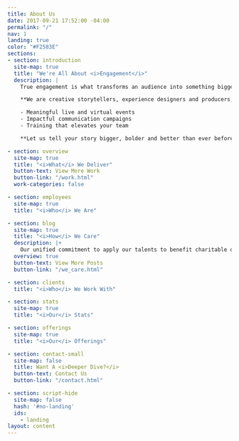 ```yaml
---
title: About Us
date: 2017-09-21 17:52:00 -04:00
permalink: "/"
nav: 1
landing: true
color: "#F2583E"
sections:
- section: introduction
  site-map: true
  title: "We're All About <i>Engagement</i>"
  description: |
    True engagement is what transforms an audience into something bigger, motivating them to think, feel and act. The catalyst to accomplish enduring results. As a Marketing Communications Agency, we create compelling content and design innovative solutions to engage audiences authentically across live and virtual platforms.

    **We are creative storytellers, experience designers and producers, delivering:**

    - Meaningful live and virtual events
    - Impactful communication campaigns
    - Training that elevates your team

    **Let us tell your story bigger, bolder and better than ever before.**

- section: overview
  site-map: true
  title: "<i>What</i> We Deliver"
  button-text: View More Work
  button-link: "/work.html"
  work-categories: false

- section: employees
  site-map: true
  title: "<i>Who</i> We Are"

- section: blog
  site-map: true
  title: "<i>How</i> We Care"
  description: |+
    Our unified commitment to apply our talents to benefit charitable organizations for social good broadens our experience, insight, creativity and awareness with the work we do for our clients. We believe we’re all better for it.
  overview: true
  button-text: View More Posts
  button-link: "/we_care.html"

- section: clients
  title: "<i>Who</i> We Work With"

- section: stats
  site-map: true
  title: "<i>Our</i> Stats"

- section: offerings
  site-map: true
  title: "<i>Our</i> Offerings"

- section: contact-small
  site-map: false
  title: Want A <i>Deeper Dive?</i>
  button-text: Contact Us
  button-link: "/contact.html"

- section: script-hide
  site-map: false
  hash: '#no-landing'
  ids:
    - landing
layout: content
---
```

